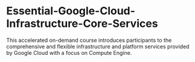 # Essential-Google-Cloud-Infrastructure-Core-Services
This accelerated on-demand course introduces participants to the comprehensive and flexible infrastructure and platform services provided by Google Cloud with a focus on Compute Engine.
